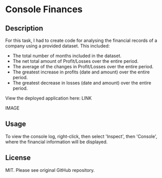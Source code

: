 # Console Finances
## Description
For this task, I had to create code for analysing the financial records of a company using a provided dataset. 
This included: 
* The total number of months included in the dataset.
* The net total amount of Profit/Losses over the entire period.
* The average of the changes in Profit/Losses over the entire period.
* The greatest increase in profits (date and amount) over the entire period.
* The greatest decrease in losses (date and amount) over the entire period.

View the deployed application here: LINK 

IMAGE 

## Usage
To view the console log, right-click, then select 'Inspect', then 'Console', where the financial information will be displayed. 
## License
MIT. Please see original GitHub repository. 
